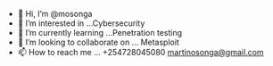- 👋 Hi, I’m @mosonga
- 👀 I’m interested in ...Cybersecurity
- 🌱 I’m currently learning ...Penetration testing
- 💞️ I’m looking to collaborate on ... Metasploit
- 📫 How to reach me ... +254728045080 martinosonga@gmail.com

<!---
mosonga/mosonga is a ✨ special ✨ repository because its `README.md` (this file) appears on your GitHub profile.
You can click the Preview link to take a look at your changes.
--->

